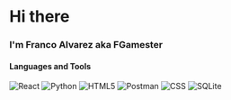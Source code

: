 <div>
  <h1>
    Hi there
  </h1>
  <h3>
    I'm Franco Alvarez aka FGamester
  </h3>
</div>
<div>
  <h4>
    Languages and Tools
  </h4>
  <image alt="React" src="https://www.vectorlogo.zone/logos/reactjs/reactjs-icon.svg"></image>
  <image alt="Python" src="https://www.vectorlogo.zone/logos/python/python-icon.svg"></image>
  <image alt="HTML5" src="https://www.vectorlogo.zone/logos/w3_html5/w3_html5-icon.svg"></image>
  <image alt="Postman" src="https://www.vectorlogo.zone/logos/getpostman/getpostman-icon.svg"></image>
  <image alt="CSS" src="https://www.vectorlogo.zone/logos/w3_css/w3_css-icon.svg"></image>
  <image alt="SQLite" src="https://www.vectorlogo.zone/logos/sqlite/sqlite-icon.svg"></image>
  <image alt="" src=""></image>
</div>


<!--
**fgamester/fgamester** is a ✨ _special_ ✨ repository because its `README.md` (this file) appears on your GitHub profile.

Here are some ideas to get you started:

- 🔭 I’m currently working on ...
- 🌱 I’m currently learning ...
- 👯 I’m looking to collaborate on ...
- 🤔 I’m looking for help with ...
- 💬 Ask me about ...
- 📫 How to reach me: ...
- 😄 Pronouns: ...
- ⚡ Fun fact: ...
-->

